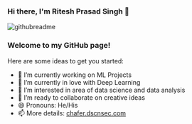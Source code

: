 ### Hi there, I'm Ritesh Prasad Singh 👋

<!--
**ritesh-chafer/ritesh-chafer** is a ✨ _special_ ✨ repository because its `README.md` (this file) appears on your GitHub profile.-->
![githubreadme](https://github.com/ritesh-chafer)


### Welcome to my GitHub page!

Here are some ideas to get you started:

- 🔭 I’m currently working on ML Projects
- 🌱 I’m currently in love with Deep Learning
- 🔭 I’m interested in area of data science and data analysis
- 👯 I’m ready to collaborate on creative ideas
- 😄 Pronouns: He/His
- 📫 More details: [chafer.dscnsec.com](https://chafer.dscnsec.com/)
